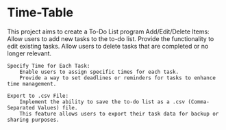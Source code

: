 # Time-Table
This project aims to create a To-Do List program
    Add/Edit/Delete Items:
        Allow users to add new tasks to the to-do list.
        Provide the functionality to edit existing tasks.
        Allow users to delete tasks that are completed or no longer relevant.

    Specify Time for Each Task:
        Enable users to assign specific times for each task.
        Provide a way to set deadlines or reminders for tasks to enhance time management.

    Export to .csv File:
        Implement the ability to save the to-do list as a .csv (Comma-Separated Values) file.
        This feature allows users to export their task data for backup or sharing purposes.
